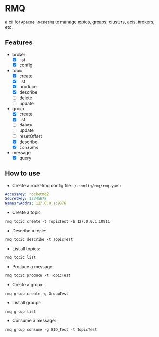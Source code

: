 # RMQ

a cli for `Apache RocketMQ` to manage topics, groups, clusters, acls, brokers, etc.


## Features
- broker
    - [x] list
    - [x] config
- topic
    - [x] create
    - [x] list
    - [x] produce
    - [x] describe
    - [ ] delete
    - [ ] update
- group
    - [x] create
    - [x] list
    - [ ] delete
    - [ ] update
    - [ ] resetOffset
    - [x] describe
    - [x] consume
- message
    - [x] query

## How to use

* Create a rocketmq config file `~/.config/rmq/rmq.yaml`:

```yaml
AccessKey: rocketmq2
SecretKey: 12345678
NamesrvAddrs: 127.0.0.1:9876
```

* Create a topic:

```shell
rmq topic create -t TopicTest -b 127.0.0.1:10911
```

* Describe a topic:

```shell
rmq topic describe -t TopicTest
```

* List all topics:

```shell
rmq topic list
```

* Produce a message:

```shell
rmq topic produce -t TopicTest
```

* Create a group:

```shell
rmq group create -g GroupTest
```
* List all groups:

```shell
rmq group list
```

* Consume a message:

```shell
rmq group consume -g GID_Test -t TopicTest
```
